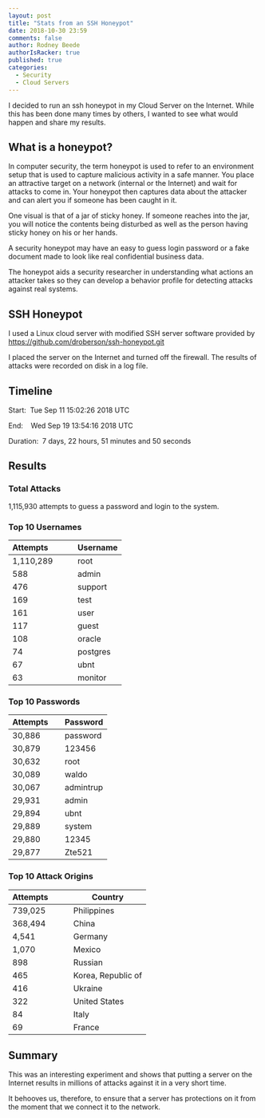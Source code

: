 ```yaml
---
layout: post
title: "Stats from an SSH Honeypot"
date: 2018-10-30 23:59
comments: false
author: Rodney Beede
authorIsRacker: true
published: true
categories:
  - Security
  - Cloud Servers
---
```


I decided to run an ssh honeypot in my Cloud Server on the Internet.  While this has been done many times by others, I wanted to see what would happen and share my results.

<!-- more -->

## What is a honeypot?

In computer security, the term honeypot is used to refer to an environment setup that is used to capture malicious activity in a safe manner.  You place an attractive target on a network (internal or the Internet) and wait for attacks to come in.  Your honeypot then captures data about the attacker and can alert you if someone has been caught in it.

One visual is that of a jar of sticky honey.  If someone reaches into the jar, you will notice the contents being disturbed as well as the person having sticky honey on his or her hands.

A security honeypot may have an easy to guess login password or a fake document made to look like real confidential business data.

The honeypot aids a security researcher in understanding what actions an attacker takes so they can develop a behavior profile for detecting attacks against real systems.


## SSH Honeypot

I used a Linux cloud server with modified SSH server software provided by https://github.com/droberson/ssh-honeypot.git

I placed the server on the Internet and turned off the firewall.  The results of attacks were recorded on disk in a log file.


## Timeline

Start:  Tue Sep 11 15:02:26 2018 UTC

End:    Wed Sep 19 13:54:16 2018 UTC

Duration:  7 days, 22 hours, 51 minutes and 50 seconds


## Results

### Total Attacks

1,115,930 attempts to guess a password and login to the system.


### Top 10 Usernames

| Attempts &nbsp; &nbsp; &nbsp; &nbsp; &nbsp; | Username |
|-------|--------|
| 1,110,289 | root |
| 588 | admin |
| 476 | support |
| 169 | test |
| 161 | user |
| 117 | guest |
| 108 | oracle |
| 74 | postgres |
| 67 | ubnt |
| 63 | monitor |


### Top 10 Passwords

| Attempts &nbsp; &nbsp; | Password |
|-------|--------|
| 30,886 | password |
| 30,879 | 123456 |
| 30,632 | root |
| 30,089 | waldo |
| 30,067 | admintrup |
| 29,931 | admin |
| 29,894 | ubnt |
| 29,889 | system |
| 29,880 | 12345 |
| 29,877 | Zte521 |


### Top 10 Attack Origins

| Attempts &nbsp; &nbsp; &nbsp; &nbsp; | Country |
|-------|--------|
| 739,025 | Philippines |
| 368,494 | China |
| 4,541 | Germany |
| 1,070 | Mexico |
| 898 | Russian |
| 465 | Korea, Republic of |
| 416 | Ukraine |
| 322 | United States |
| 84 | Italy |
| 69 | France |



## Summary

This was an interesting experiment and shows that putting a server on the Internet results in millions of attacks against it in a very short time.

It behooves us, therefore, to ensure that a server has protections on it from the moment that we connect it to the network.
